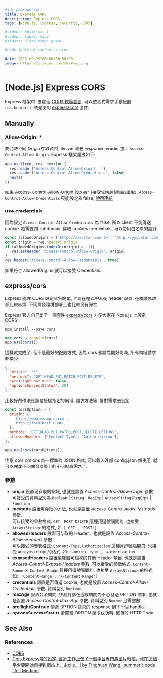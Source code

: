```yaml
---
#id: package-cors
title: Express CORS
description: Express CORS
tags: [Node.js, Express, Security, CORS]

#sidebar_position: 1
#sidebar_label: Easy
#sidebar_class_name: green

#hide_table_of_contents: true

date: 2022-09-29T00:00:00+08:00
image: https://i.imgur.com/mErPwqL.png
---
```


[Node.js] Express CORS
======================

Express 框架中, 要處理 [CORS 規範設定](../Security/CORS.md), 
可以依程式需求手動配置 `res.header()`, 或是使用 [express/cors](https://github.com/expressjs/cors) 套件.



Manually
--------

### Allow-Origin: * ###

要允許不同 Origin 存取資料, Server 端在 response header 加上 `Access-Control-Allow-Origin`.
Express 框架語法如下:


``` js
app.use((req, res, next)=> {
  res.header('Access-Control-Allow-Origin', *)
  res.header('Access-Control-Allow-Credentials', false)
  next()
})
````

如果 Access-Control-Allow-Origin 設定為* (接受任何跨領域的讀取), 
`Access-Control-Allow-Credentials` 只能設定為 false, 
[說明連結](https://developer.mozilla.org/en-US/docs/Web/HTTP/CORS/Errors/CORSNotSupportingCredentials)

### use credentials ###

因為設定 `Access-Control-Allow-Credentials` 為 false, 所以 client 不能傳送 cookie.
若需要跨 subdomain 存取 cookies credentials, 可以使用白名單的設計.

``` js
const allowedOrigins = ['http://xxx.star.com.tw', 'http://yyy.star.com.tw', 'http://zzz.star.com.tw']
const origin = req.headers.origin
if (allowedOrigins.indexOf(origin) > -1){
   res.setHeader('Access-Control-Allow-Origin', origin)
}
res.header('Access-Control-Allow-Credentials', true)
```

如果符合 allowedOrigins 就可以接受 Credentials.



express/cors
------------

Express 處理 CORS 設定雖然簡單, 但寫在程式中寫死 header 設置, 在維護修改都比較麻煩. 
不同開發環境部署上也比較沒有彈性.

Express 官方自己出了一個套件 [express/cors](https://github.com/expressjs/cors) 方便大家在 Node.js 上設定 CORS:

``` shell
npm install --save cors
```

``` js
var cors = require(cors)
app.use(cors())
```

這樣就完成了. 但不是最好的配置方式, 因為 cors 預設為開好開滿, 所有跨域請求都接受:

``` json
{
  "origin": "*",
  "methods": "GET,HEAD,PUT,PATCH,POST,DELETE",
  "preflightContinue": false,
  "optionsSuccessStatus": 204
} 
```

比較好的作法應該是授權指定的網域, 請求方法等, 針對需求去設定:

``` js
const corsOptions = {
  origin: [
    'http://www.example.com',
    'http://localhost:8080',
  ],
  methods: 'GET,HEAD,PUT,PATCH,POST,DELETE,OPTIONS',
  allowedHeaders: ['Content-Type', 'Authorization'],
};

app.use(cors(corsOptions));
```

注意 cors options 為一標準的 JSON 格式,
可以載入外部 config.json 檔使用, 就可以完成不同開發環境下的不同配置需求了.

### 參數 ###

- __origin__ 設置可存取的網域, 也就是設置 _Access-Control-Allow-Origin_ 參數.  
  可接受的資料型別為 `Boolean` | `String` | `RegExp` | `Array<String|RegExp>` | `Function`
- __methods__ 設置可存取的方法, 也就是設置 _Access-Control-Allow-Methods_ 參數.  
  可以接受的參數格式: `GET, POST,DELETE` 這種用逗號隔開的. 
  也接受 `Array<String>` 的格式, 如: `['GET', 'POST']`
- __allowedHeaders__ 設置可存取的 Header，也就是設置 _Access-Control-Allow-Headers_ 參數,  
  可以接受的參數格式: `Content-Type,Authorization` 這種用逗號隔開的.
  也接受 `Array<String>` 的格式, 如: `'Content-Type', 'Authorization'`
- __exposedHeaders__ 設置瀏覽器可檢視的其他 Header 項目, 也就是設置 _Access-Control-Expose-Headers_ 參數.
  可以接受的參數格式: `Content-Range,X-Content-Range` 這種用逗號隔開的.
  也接受 `Array<String>` 的格式, 如: `['Content-Range', 'X-Content-Range']`
- __credentials__ 設置是否傳送 cookie, 也就是設置 _Access-Control-Allow-Credentials_ 參數.
  資料型別 `Boolean`.
- __maxAge__ 設置合法期間, 使瀏覽器在這段期間內不必發送 OPTION 請求, 也就是設置 _Access-Control-Max-Age_ 參數.
  資料型別 `Number` 且需整數
- __preflightContinue__ 傳遞 OPTION 請求的 response 到下一個 handler
- __optionsSuccessStatus__ 設置當 OPTION 請求成功時, 回傳的 HTTP Code



See Also
--------

### References ###

- [CORS](../Security/CORS.md)
- [Cors Express端的設定. 最近工作上做了一個平台專門將圖片轉檔，現在這個平台要開始串接到網站上，由clie… | by Tinghuan Wang | summer's code life | Medium](https://medium.com/summers-life/cros-express%E7%AB%AF%E7%9A%84%E8%A8%AD%E5%AE%9A-f94c9a3199a1)
